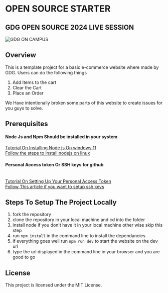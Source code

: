 # OPEN SOURCE STARTER 

## GDG OPEN SOURCE 2024 LIVE SESSION

![GDG ON CAMPUS](https://res.cloudinary.com/startup-grind/image/fetch/c_scale,w_2560/c_crop,h_650,w_2560,y_0.47_mul_h_sub_0.47_mul_650/c_crop,h_650,w_2560/c_fill,dpr_2.0,f_auto,g_center,q_auto:good/https://res.cloudinary.com/startup-grind/image/upload/c_fill%2Cdpr_2.0%2Cf_auto%2Cg_center%2Cq_auto:good/v1/gcs/platform-data-goog/chapter_banners/Copy%2520of%2520%2520GDG23%2520Web%2520Banner%25201440%2520x%2520500%2520-%2520Yellow_yOOaCIA.png)


## Overview

This is a template project for a basic e-commerce website where made by GDG. 
Users can do the following things

1) Add Items to the cart
2) Clear the Cart 
3) Place an Order

We Have intentionally broken some parts of this website to create issues for you guys to solve. 


## Prerequisites  
#### Node Js and Npm Should be installed in your system 
<a href="https://www.youtube.com/watch?v=-tXZ4g2PwGs">Tutorial On Installing Node js On windows 11</a>
<br>
<a href="https://nodejs.org/en/download/package-manager">Follow the steps to install nodejs on linux</a>
<br>
#### Personal Access token Or SSH keys for github
<br>
<a href="https://www.youtube.com/watch?v=iLrywUfs7yU">Tutorial On Setting Up Your Personal Access Token</a>
<br>
<a href="https://www.theodinproject.com/lessons/foundations-setting-up-git">Follow This article if you want to setup ssh keys</a>



## Steps To Setup The Project Locally

1) fork the repository
2) clone the repository in your local machine and cd into the folder
3) install node if you don't have it in your local machine other wise skip this step
4) run `npm install` in the command line to install the dependancies
5) if everything goes well run `npm run dev` to start the website on the dev url
6) type the url displayed in the command line in your browser and you are good to go


## License 

This project is licensed under the MIT License.


